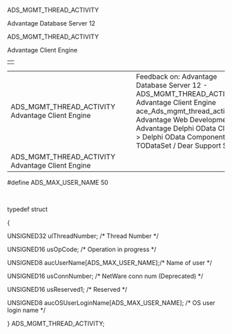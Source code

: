 ADS\_MGMT\_THREAD\_ACTIVITY




Advantage Database Server 12  

ADS\_MGMT\_THREAD\_ACTIVITY

Advantage Client Engine

|  |
| --- |
|  |

|  |  |  |  |  |
| --- | --- | --- | --- | --- |
| ADS\_MGMT\_THREAD\_ACTIVITY  Advantage Client Engine |  |  | Feedback on: Advantage Database Server 12 - ADS\_MGMT\_THREAD\_ACTIVITY Advantage Client Engine ace\_Ads\_mgmt\_thread\_activity Advantage Web Development > Advantage Delphi OData Client > Delphi OData Components > TODataSet / Dear Support Staff, |  |
| ADS\_MGMT\_THREAD\_ACTIVITY  Advantage Client Engine |  |  |  |  |

#define ADS\_MAX\_USER\_NAME 50

 

typedef struct

{

UNSIGNED32 ulThreadNumber; /\* Thread Number \*/

UNSIGNED16 usOpCode; /\* Operation in progress \*/

UNSIGNED8 aucUserName[ADS\_MAX\_USER\_NAME];/\* Name of user \*/

UNSIGNED16 usConnNumber; /\* NetWare conn num (Deprecated) \*/

UNSIGNED16 usReserved1; /\* Reserved \*/

UNSIGNED8 aucOSUserLoginName[ADS\_MAX\_USER\_NAME]; /\* OS user login name \*/

} ADS\_MGMT\_THREAD\_ACTIVITY;